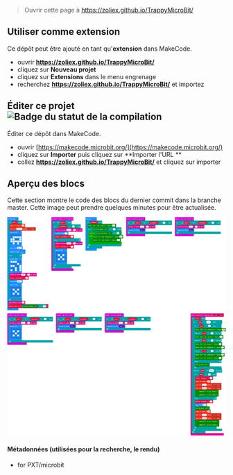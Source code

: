 
> Ouvrir cette page à https://zoliex.github.io/TrappyMicroBit/

## Utiliser comme extension

Ce dépôt peut être ajouté en tant qu'**extension** dans MakeCode.

* ouvrir **https://zoliex.github.io/TrappyMicroBit/**
* cliquez sur **Nouveau projet**
* cliquez sur **Extensions** dans le menu engrenage
* recherchez **https://zoliex.github.io/TrappyMicroBit/** et importez

## Éditer ce projet ![Badge du statut de la compilation](https://github.com/zoliex/TrappyMicroBit/workflows/MakeCode/badge.svg)

Éditer ce dépôt dans MakeCode.

* ouvrir [https://makecode.microbit.org/](https://makecode.microbit.org/)
* cliquez sur **Importer** puis cliquez sur **Importer l'URL **
* collez **https://zoliex.github.io/TrappyMicroBit/** et cliquez sur importer

## Aperçu des blocs

Cette section montre le code des blocs du dernier commit dans la branche master.
Cette image peut prendre quelques minutes pour être actualisée.

![Un rendu de la vue des blocs](https://github.com/zoliex/TrappyMicroBit/raw/master/.github/makecode/blocks.png)

#### Métadonnées (utilisées pour la recherche, le rendu)

* for PXT/microbit
<script src="https://makecode.com/gh-pages-embed.js"></script><script>makeCodeRender("{{ site.makecode.home_url }}", "{{ site.github.owner_name }}/{{ site.github.repository_name }}");</script>
